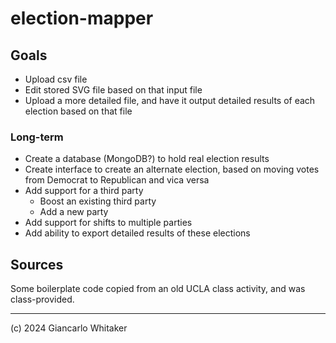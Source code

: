 # election-mapper

## Goals

* Upload csv file
* Edit stored SVG file based on that input file
* Upload a more detailed file, and have it output detailed results of each election based on that file

### Long-term

* Create a database (MongoDB?) to hold real election results
* Create interface to create an alternate election, based on moving votes from Democrat to Republican and vica versa
* Add support for a third party
  * Boost an existing third party
  * Add a new party
* Add support for shifts to multiple parties
* Add ability to export detailed results of these elections

## Sources

Some boilerplate code copied from an old UCLA class activity, and was class-provided.

---

(c) 2024 Giancarlo Whitaker